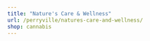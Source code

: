```yaml
---
title: "Nature's Care & Wellness"
url: /perryville/natures-care-and-wellness/
shop: cannabis
---
```

